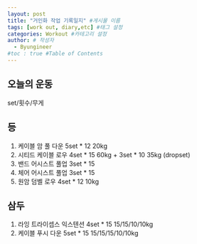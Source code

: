 ```yaml
---
layout: post
title: "거인화 작업 기록일지" #게시물 이름
tags: [work out, diary,etc] #태그 설정
categories: Workout #카테고리 설정
author: # 작성자
  - Byungineer
#toc : true #Table of Contents
---
```


## 오늘의 운동
set/횟수/무게

등
---
1. 케이블 암 풀 다운 5set * 12 20kg
2. 시티드 케이블 로우 4set * 15 60kg + 3set * 10 35kg (dropset)
3. 밴드 어시스트 풀업 3set * 15
4. 체어 어시스트 풀업 3set * 15
5. 원암 덤벨 로우 4set * 12 10kg

삼두
---
1. 라잉 트라이셉스 익스텐션 4set * 15 15/15/10/10kg
2. 케이블 푸시 다운 5set * 15 15/15/15/10/10kg